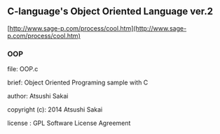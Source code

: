 ## C-language's Object Oriented Language ver.2
[http://www.sage-p.com/process/cool.htm](http://www.sage-p.com/process/cool.htm)


### OOP
file: OOP.c

brief: Object Oriented Programing sample with C

author: Atsushi Sakai

copyright (c): 2014 Atsushi Sakai

license : GPL Software License Agreement
